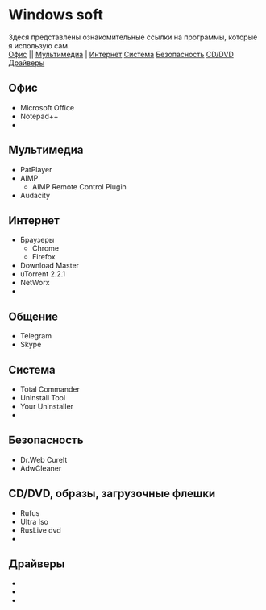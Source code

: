 # Windows soft
Здеся представлены ознакомительные ссылки на программы, которые я использую сам.  
[Офис](#офис) || [Мультимедиа](#мультимедиа) | [Интернет](#интернет)  [Система](#система)  [Безопасность](#безопасность)  [CD/DVD](#cddvd-образы-загрузочные-флешки)  [Драйверы](#райверы)
## Офис
* Microsoft Office
* Notepad++
* 

## Мультимедиа
* PatPlayer
* AIMP
  * AIMP Remote Control Plugin
* Audacity

## Интернет
* Браузеры
  * Chrome
  * Firefox
* Download Master
* uTorrent 2.2.1
* NetWorx
* 

## Общение
* Telegram
* Skype

## Система
* Total Commander
* Uninstall Tool
* Your Uninstaller
* 

## Безопасность
* Dr.Web CureIt
* AdwCleaner

## CD/DVD, образы, загрузочные флешки
* Rufus
* Ultra Iso
* RusLive dvd
* 

## Драйверы
* 
* 
* 
